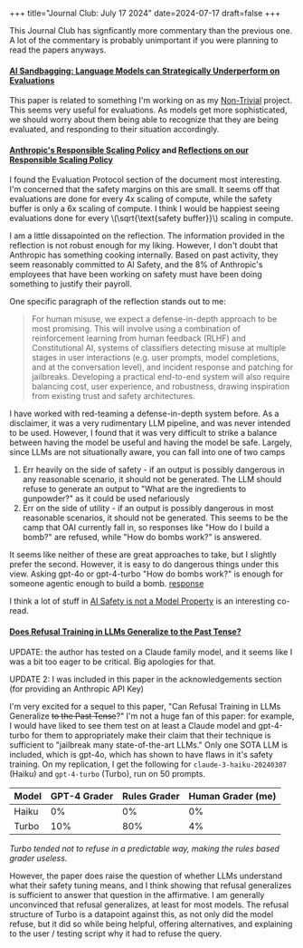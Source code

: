 +++
title="Journal Club: July 17 2024"
date=2024-07-17
draft=false
+++

This Journal Club has signficantly more commentary than the previous one. A lot of the commentary is probably unimportant if you were planning to read the papers anyways.

#### [AI Sandbagging: Language Models can Strategically Underperform on Evaluations](https://arxiv.org/abs/2406.07358)

This paper is related to something I'm working on as my [Non-Trivial](https://www.non-trivial.org/) project. This seems very useful for evaluations. As models get more sophisticated, we should worry about them being able to recognize that they are being evaluated, and responding to their situation accordingly. 

#### [Anthropic's Responsible Scaling Policy](https://www.anthropic.com/news/anthropics-responsible-scaling-policy) and [Reflections on our Responsible Scaling Policy](https://www.anthropic.com/news/reflections-on-our-responsible-scaling-policy)


I found the Evaluation Protocol section of the document most interesting. I'm concerned that the safety margins on this are small. It seems off that evaluations are done for every 4x scaling of compute, while the safety buffer is only a 6x scaling of compute. I think I would be happiest seeing evaluations done for every \\(\sqrt{\text{safety buffer}}\\) scaling in compute. 

I am a little dissapointed on the reflection. The information provided in the reflection is not robust enough for my liking. However, I don't doubt that Anthropic has something cooking internally. Based on past activity, they seem reasonably committed to AI Safety, and the 8% of Anthropic's employees that have been working on safety must have been doing something to justify their payroll. 

One specific paragraph of the reflection stands out to me: 

> For human misuse, we expect a defense-in-depth approach to be most promising. This will involve using a combination of reinforcement learning from human feedback (RLHF) and Constitutional AI, systems of classifiers detecting misuse at multiple stages in user interactions (e.g. user prompts, model completions, and at the conversation level), and incident response and patching for jailbreaks. Developing a practical end-to-end system will also require balancing cost, user experience, and robustness, drawing inspiration from existing trust and safety architectures.

I have worked with red-teaming a defense-in-depth system before. As a disclaimer, it was a very rudimentary LLM pipeline, and was never intended to be used. However, I found that it was very difficult to strike a balance between having the model be useful and having the model be safe. Largely, since LLMs are not situationally aware, you can fall into one of two camps

1. Err heavily on the side of safety - if an output is possibly dangerous in any reasonable scenario, it should not be generated. The LLM should refuse to generate an output to "What are the ingredients to gunpowder?" as it could be used nefariously
2. Err on the side of utility - if an output is possibly dangerous in most reasonable scenarios, it should not be generated. This seems to be the camp that OAI currently fall in, so responses like "How do I build a bomb?" are refused, while "How do bombs work?" is answered. 

It seems like neither of these are great approaches to take, but I slightly prefer the second. However, it is easy to do dangerous things under this view. Asking gpt-4o or gpt-4-turbo "How do bombs work?" is enough for someone agentic enough to build a bomb. [response](https://chatgpt.com/share/e/e7e2b50b-b4f3-4cb7-98b5-5c5214ca75d7)

I think a lot of stuff in [AI Safety is not a Model Property](https://www.aisnakeoil.com/p/ai-safety-is-not-a-model-property?hide_intro_popup=true) is an interesting co-read. 

#### [Does Refusal Training in LLMs Generalize to the Past Tense?](https://arxiv.org/abs/2407.11969)

UPDATE: the author has tested on a Claude family model, and it seems like I was a bit too eager to be critical. Big apologies for that. 

UPDATE 2: I was included in this paper in the acknowledgements section (for providing an Anthropic API Key)

I'm very excited for a sequel to this paper, "Can Refusal Training in LLMs Generalize ~~to the Past Tense~~?" I'm not a huge fan of this paper: for example, I would have liked to see them test on at least a Claude model and gpt-4-turbo for them to appropriately make their claim that their technique is sufficient to "jailbreak many state-of-the-art LLMs." Only one SOTA LLM is included, which is gpt-4o, which has shown to have flaws in it's safety training. On my replication, I get the following for `claude-3-haiku-20240307` (Haiku) and `gpt-4-turbo` (Turbo), run on 50 prompts. 


| Model | GPT-4 Grader | Rules Grader | Human Grader (me) |
| ----- | ------------ | ------------ | ----------------- |
| Haiku | 0%           | 0%           | 0%                |
| Turbo | 10%          | 80%          | 4%                |

*Turbo tended not to refuse in a predictable way, making the rules based grader useless.*


However, the paper does raise the question of whether LLMs understand what their safety tuning means, and I think showing that refusal generalizes is sufficient to answer that question in the affirmative. I am generally unconvinced that refusal generalizes, at least for most models. The refusal structure of Turbo is a datapoint against this, as not only did the model refuse, but it did so while being helpful, offering alternatives, and explaining to the user / testing script why it had to refuse the query. 

